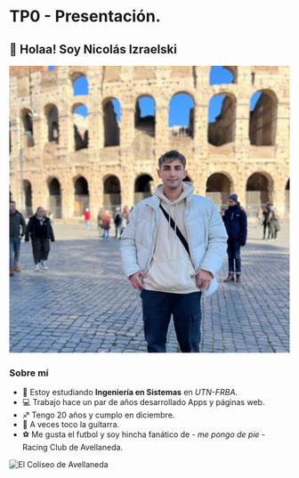 # TP0 - Presentación.
## 👋 Holaa! Soy Nicolás Izraelski

![Nico](/yo.jpg "Yo")

### Sobre mí
- 📖 Estoy estudiando **Ingeniería en Sistemas** en *UTN-FRBA*.
- 💻 Trabajo hace un par de años desarrollado Apps y páginas web.
- ♐️ Tengo 20 años y cumplo en diciembre.
- 🎸 A veces toco la guitarra.
- ⚽ Me gusta el futbol y soy hincha fanático de - *me pongo de pie* - Racing Club de Avellaneda.


![El Coliseo de Avellaneda](https://media.infocielo.com/p/1f30951a1d0ec03536ccdc188c6ddfaa/adjuntos/299/imagenes/000/752/0000752285/1200x675/smart/cuadros-decorativos-cancha-de-racing-club-19x25cm-d_nq_np_623677-mla26608838915_012018-fjpg.jpg)

